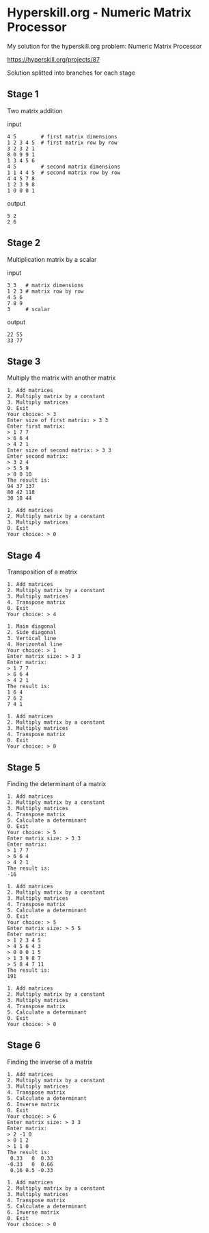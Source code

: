 # Hyperskill.org - Numeric Matrix Processor

My solution for the hyperskill.org problem: Numeric Matrix Processor

https://hyperskill.org/projects/87

Solution splitted into branches for each stage

## Stage 1

Two matrix addition

input
```
4 5        # first matrix dimensions
1 2 3 4 5  # first matrix row by row
3 2 3 2 1
8 0 9 9 1
1 3 4 5 6
4 5        # second matrix dimensions
1 1 4 4 5  # second matrix row by row
4 4 5 7 8
1 2 3 9 8
1 0 0 0 1
```
output
```
5 2
2 6
```

## Stage 2

Multiplication matrix by a scalar

input
```
3 3   # matrix dimensions
1 2 3 # matrix row by row
4 5 6
7 8 9
3     # scalar
```
output
```
22 55
33 77
```

## Stage 3

Multiply the matrix with another matrix

```
1. Add matrices
2. Multiply matrix by a constant
3. Multiply matrices
0. Exit
Your choice: > 3
Enter size of first matrix: > 3 3
Enter first matrix:
> 1 7 7
> 6 6 4
> 4 2 1
Enter size of second matrix: > 3 3
Enter second matrix:
> 3 2 4
> 5 5 9
> 8 0 10
The result is:
94 37 137
80 42 118
30 18 44

1. Add matrices
2. Multiply matrix by a constant
3. Multiply matrices
0. Exit
Your choice: > 0
```

## Stage 4

Transposition of a matrix

```
1. Add matrices
2. Multiply matrix by a constant
3. Multiply matrices
4. Transpose matrix
0. Exit
Your choice: > 4

1. Main diagonal
2. Side diagonal
3. Vertical line
4. Horizontal line
Your choice: > 1
Enter matrix size: > 3 3
Enter matrix:
> 1 7 7
> 6 6 4
> 4 2 1
The result is:
1 6 4
7 6 2
7 4 1

1. Add matrices
2. Multiply matrix by a constant
3. Multiply matrices
4. Transpose matrix
0. Exit
Your choice: > 0
```

## Stage 5

Finding the determinant of a matrix

```
1. Add matrices
2. Multiply matrix by a constant
3. Multiply matrices
4. Transpose matrix
5. Calculate a determinant
0. Exit
Your choice: > 5
Enter matrix size: > 3 3
Enter matrix:
> 1 7 7
> 6 6 4
> 4 2 1
The result is:
-16

1. Add matrices
2. Multiply matrix by a constant
3. Multiply matrices
4. Transpose matrix
5. Calculate a determinant
0. Exit
Your choice: > 5
Enter matrix size: > 5 5
Enter matrix:
> 1 2 3 4 5
> 4 5 6 4 3
> 0 0 0 1 5
> 1 3 9 8 7
> 5 8 4 7 11
The result is:
191

1. Add matrices
2. Multiply matrix by a constant
3. Multiply matrices
4. Transpose matrix
5. Calculate a determinant
0. Exit
Your choice: > 0
```

## Stage 6

Finding the inverse of a matrix

```
1. Add matrices
2. Multiply matrix by a constant
3. Multiply matrices
4. Transpose matrix
5. Calculate a determinant
6. Inverse matrix
0. Exit
Your choice: > 6
Enter matrix size: > 3 3
Enter matrix:
> 2 -1 0
> 0 1 2
> 1 1 0
The result is:
 0.33   0  0.33
-0.33   0  0.66
 0.16 0.5 -0.33

1. Add matrices
2. Multiply matrix by a constant
3. Multiply matrices
4. Transpose matrix
5. Calculate a determinant
6. Inverse matrix
0. Exit
Your choice: > 0
```
